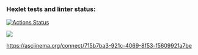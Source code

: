 ### Hexlet tests and linter status:
[![Actions Status](https://github.com/Enoferge/frontend-project-44/workflows/hexlet-check/badge.svg)](https://github.com/Enoferge/frontend-project-44/actions)

<a href="https://codeclimate.com/github/Enoferge/frontend-project-44/maintainability"><img src="https://api.codeclimate.com/v1/badges/8e666a4b57693de80e26/maintainability" /></a>

 https://asciinema.org/connect/715b7ba3-921c-4069-8f53-f5609921a7be
